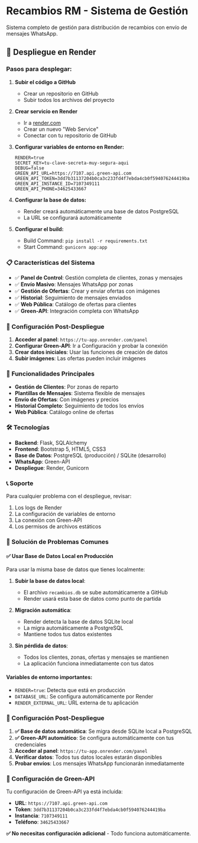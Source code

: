 # Recambios RM - Sistema de Gestión

Sistema completo de gestión para distribución de recambios con envío de mensajes WhatsApp.

## 🚀 Despliegue en Render

### Pasos para desplegar:

1. **Subir el código a GitHub**
   - Crear un repositorio en GitHub
   - Subir todos los archivos del proyecto

2. **Crear servicio en Render**
   - Ir a [render.com](https://render.com)
   - Crear un nuevo "Web Service"
   - Conectar con tu repositorio de GitHub

3. **Configurar variables de entorno en Render:**
   ```
   RENDER=true
   SECRET_KEY=tu-clave-secreta-muy-segura-aqui
   DEBUG=false
   GREEN_API_URL=https://7107.api.green-api.com
   GREEN_API_TOKEN=3dd7b31137204b0ca3c233fd4f7ebda4cb0f594076244419ba
   GREEN_API_INSTANCE_ID=7107349111
   GREEN_API_PHONE=34625433667
   ```

4. **Configurar la base de datos:**
   - Render creará automáticamente una base de datos PostgreSQL
   - La URL se configurará automáticamente

5. **Configurar el build:**
   - Build Command: `pip install -r requirements.txt`
   - Start Command: `gunicorn app:app`

### 📋 Características del Sistema

- ✅ **Panel de Control**: Gestión completa de clientes, zonas y mensajes
- ✅ **Envío Masivo**: Mensajes WhatsApp por zonas
- ✅ **Gestión de Ofertas**: Crear y enviar ofertas con imágenes
- ✅ **Historial**: Seguimiento de mensajes enviados
- ✅ **Web Pública**: Catálogo de ofertas para clientes
- ✅ **Green-API**: Integración completa con WhatsApp

### 🔧 Configuración Post-Despliegue

1. **Acceder al panel**: `https://tu-app.onrender.com/panel`
2. **Configurar Green-API**: Ir a Configuración y probar la conexión
3. **Crear datos iniciales**: Usar las funciones de creación de datos
4. **Subir imágenes**: Las ofertas pueden incluir imágenes

### 📱 Funcionalidades Principales

- **Gestión de Clientes**: Por zonas de reparto
- **Plantillas de Mensajes**: Sistema flexible de mensajes
- **Envío de Ofertas**: Con imágenes y precios
- **Historial Completo**: Seguimiento de todos los envíos
- **Web Pública**: Catálogo online de ofertas

### 🛠️ Tecnologías

- **Backend**: Flask, SQLAlchemy
- **Frontend**: Bootstrap 5, HTML5, CSS3
- **Base de Datos**: PostgreSQL (producción) / SQLite (desarrollo)
- **WhatsApp**: Green-API
- **Despliegue**: Render, Gunicorn

### 📞 Soporte

Para cualquier problema con el despliegue, revisar:
1. Los logs de Render
2. La configuración de variables de entorno
3. La conexión con Green-API
4. Los permisos de archivos estáticos

### 🔧 Solución de Problemas Comunes

#### ✅ Usar Base de Datos Local en Producción

Para usar la misma base de datos que tienes localmente:

1. **Subir la base de datos local**:
   - El archivo `recambios.db` se sube automáticamente a GitHub
   - Render usará esta base de datos como punto de partida

2. **Migración automática**:
   - Render detecta la base de datos SQLite local
   - La migra automáticamente a PostgreSQL
   - Mantiene todos tus datos existentes

3. **Sin pérdida de datos**:
   - Todos los clientes, zonas, ofertas y mensajes se mantienen
   - La aplicación funciona inmediatamente con tus datos

#### Variables de entorno importantes:

- `RENDER=true`: Detecta que está en producción
- `DATABASE_URL`: Se configura automáticamente por Render
- `RENDER_EXTERNAL_URL`: URL externa de tu aplicación

### 🔧 Configuración Post-Despliegue

1. **✅ Base de datos automática**: Se migra desde SQLite local a PostgreSQL
2. **✅ Green-API automático**: Se configura automáticamente con tus credenciales
3. **Acceder al panel**: `https://tu-app.onrender.com/panel`
4. **Verificar datos**: Todos tus datos locales estarán disponibles
5. **Probar envíos**: Los mensajes WhatsApp funcionarán inmediatamente

### 📱 Configuración de Green-API

Tu configuración de Green-API ya está incluida:

- **URL**: `https://7107.api.green-api.com`
- **Token**: `3dd7b31137204b0ca3c233fd4f7ebda4cb0f594076244419ba`
- **Instancia**: `7107349111`
- **Teléfono**: `34625433667`

**✅ No necesitas configuración adicional** - Todo funciona automáticamente.
